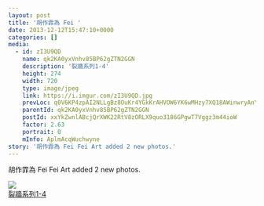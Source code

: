```yaml
---
layout: post
title: '胡作霏為 Fei ' 
date: 2013-12-12T15:47:10+0000 
categories: [] 
media:
  - id: zI3U9QD
    name: qk2KA0yxVnhv85BP62gZTN2GGN
    description: '裂牆系列1-4'   
    height: 274
    width: 720
    type: image/jpeg
    link: https://i.imgur.com/zI3U9QD.jpg
    prevLoc: q0V6KP4zpAI2NLLgBz8OuKr4YGkKrAHVOW6YK6wMHzy7XQ18AWinwryAnYn6h5LO024PMKhyj9MZ6JWAtG6xoN5D9XcMkAQ16lKDiV9r2qLMynHzBjxNzAKGT1E7g4Vy7rtyqNNnRNBYck2KGkL0EDHMRRNxj5r7iVgY7llG6OC8wYrNLWZ5H5jGGVq1kBFJBk17yMQPHRNMMOOlNAU56WP0BLO3sV3AJRq8QDUvVRjR76QAFPr
    parentId: qk2KA0yxVnhv85BP62gZTN2GGN
    postId: xxYkZwnlABcjQrXWK22RtV8zORLX9quo3186GPgwT7Vggz3m44ioW
    factor: 2.63
    portrait: 0
    mInfo: AplmAcqWuchwyne
story: '胡作霏為 Fei Fei Art added 2 new photos.'  
---
```


胡作霏為 Fei Fei Art added 2 new photos.


[//]: #media:  
<a href="https://i.imgur.com/zI3U9QD.jpg"><img class="postImage" src="https://i.imgur.com/zI3U9QDh.jpg" />  
裂牆系列1-4  
 </a>   
